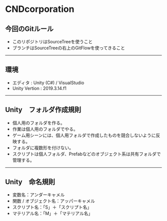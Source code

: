 # CNDcorporation

## 今回のGitルール
- このリポジトリはSourceTreeを使うこと
- ブランチはSourceTreeの右上のGitFlowを使ってきること

**************************************************

## 環境
- エディタ : Unity (C#) / VisualStudio
- Unity Vertion : 2019.3.14.f1

**************************************************

## Unity　フォルダ作成規則

- 個人用のフォルダを作る。
- 作業は個人用のフォルダでやる。
- ゲーム用シーンには、個人用フォルダで作成したものを競合しないように反映する。
- フォルダに複数形を付けない。
- スクリプトは個人フォルダ、Prefabなどのオブジェクト系は共有フォルダで管理する。

**************************************************

## Unity　命名規則

- 変数名：アンダーキャメル
- 関数 / オブジェクト名：アッパーキャメル
- スクリプト名：「S」＋「スクリプト名」
- マテリアル名：「M」＋「マテリアル名」
